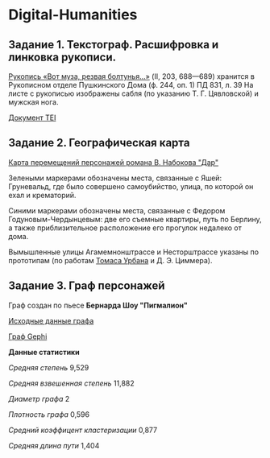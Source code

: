 # Digital-Humanities
## Задание 1. Текстограф. Расшифровка и линковка рукописи.
 [Рукопись «Вот муза, резвая болтунья...»](http://textograf.ru/textograf/editor/#/document/f5befa3f-cc70-4b46-838c-a50c9b2bef2c) (II, 203, 688—689) хранится в Рукописном отделе Пушкинского Дома (ф. 244, оп. 1)
ПД 831, л. 39 
На листе с рукописью изображены сабля (по указанию Т. Г. Цявловской) и мужская нога.

[Документ TEI](https://github.com/Mhorioghain/Digital-Humanities/blob/master/Задание%20_Текстограф_.xml)

## Задание 2. Географическая карта
[Карта перемещений персонажей романа В. Набокова "Дар"](https://github.com/Mhorioghain/Digital-Humanities/blob/master/map%20The%20Gift.geojson)

Зелеными маркерами обозначены места, связанные с Яшей: Груневальд, где было совершено самоубийство, улица, по которой он ехал и крематорий.

Синими маркерами обозначены места, связанные с Федором Годуновым-Чердынцевым: две его съемные квартиры, путь по Берлину, а также приблизительное расположение его прогулок недалеко от дома. 

Вымышленные улицы Агамемнонштрассе и Несторштрассе указаны по прототипам (по работам [Томаса Урбана](https://profilib.org/chtenie/89288/tomas-urban-nabokov-v-berline.php) и Д. Э. Циммера).

## Задание 3. Граф персонажей
Граф создан по пьесе **Бернарда Шоу "Пигмалион"**

[Исходные данные графа](https://github.com/Mhorioghain/Digital-Humanities/blob/master/Pigmalion%20data.csv)

[Граф Gephi](https://github.com/Mhorioghain/Digital-Humanities/blob/master/Pigmalion_graph.pdf)

**Данные статистики**

*Средняя степень* 9,529

*Средняя взвешенная степень* 11,882

*Диаметр графа* 2

*Плотность графа* 0,596

*Средний коэффицент кластеризации* 0,877

*Средняя длина пути* 1,404

